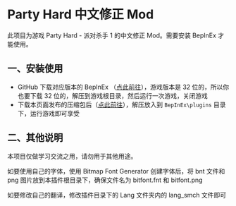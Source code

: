 # Party Hard 中文修正 Mod

此项目为游戏 Party Hard - 派对杀手 1 的中文修正 Mod。需要安装 BepInEx 才能使用。

## 一、安装使用

- GitHub 下载对应版本的 BepInEx （[点此前往](https://github.com/BepInEx/BepInEx/releases)），游戏版本是 32 位的，所以你也要下载 32 位的，解压到游戏根目录，然后运行一次游戏，关闭游戏
- 下载本页面发布的压缩包后（[点此前往](https://github.com/tinygrox/SunlessSeaCN/releases)），解压放入到 `BepInEx\plugins` 目录下，运行游戏即可享受

## 二、其他说明

本项目仅做学习交流之用，请勿用于其他用途。

如要使用自己的字体，使用 Bitmap Font Generator 创建字体后，将 bnt 文件和 png 图片放到本插件根目录下，确保文件名为 bitfont.fnt 和 bitfont.png

如要修改自己的翻译，修改插件目录下的 Lang 文件夹内的 lang_smch 文件即可
